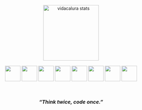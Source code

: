 <!-- Div Most Used Languages -->
<div align="center">
  <a href="https://vidacalura.github.io/Site-vidacalura/" target="_blank">
    <img alt="vidacalura stats" height="180em" src="https://github-readme-stats-lmguedes007-gmailcom.vercel.app/api/top-langs/?username=vidacalura&layout=compact&langs_count=10&theme=github_dark"/>
  </a>
</div>

<br>

<!-- Linguagens -->
<div align="center" display="flexbox">
  <img src="https://cdn.jsdelivr.net/gh/devicons/devicon/icons/c/c-original.svg" height="50px"/>
  <img src="https://cdn.jsdelivr.net/gh/devicons/devicon/icons/python/python-original.svg" height="50px"/>        
  <!-- <img src="https://cdn.jsdelivr.net/gh/devicons/devicon/icons/java/java-original.svg" height="50px"/> -->
  <img src="https://cdn.jsdelivr.net/gh/devicons/devicon/icons/html5/html5-original.svg" height="50px"/>
  <img src="https://cdn.jsdelivr.net/gh/devicons/devicon/icons/css3/css3-original.svg" height="50px"/>
  <img src="https://cdn.jsdelivr.net/gh/devicons/devicon/icons/javascript/javascript-original.svg" height="50px"/>
  <img src="https://cdn.jsdelivr.net/gh/devicons/devicon/icons/nodejs/nodejs-original.svg" height="50px" />  
  <img src="https://cdn.jsdelivr.net/gh/devicons/devicon/icons/mysql/mysql-original-wordmark.svg" height="50px"/>
  <img src="https://cdn.jsdelivr.net/gh/devicons/devicon/icons/linux/linux-original.svg" height="50px"/>
</div>
 
<p> </p>
  
<!-- Redes sociais -->
<div align="center"> 
 
</div>
  
<br> 
  
<h3 align="center"> <em> “Think twice, code once.” </em> </h3>
